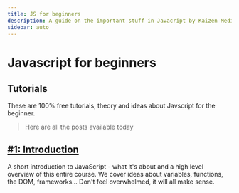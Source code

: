 ```yaml
---
title: JS for beginners
description: A guide on the important stuff in Javacript by Kaizen Media. Start learning Javascript free now.
sidebar: auto
---
```


# Javascript for beginners

## Tutorials

These are 100% free tutorials, theory and ideas about Javscript for the beginner. 

> Here are all the posts available today

## [#1: Introduction](/jfb/1.md)
A short introduction to JavaScript - what it's about and a high level overview of this entire course.
We cover ideas about variables, functions, the DOM, frameworks... Don't feel overwhelmed, it will all make sense.